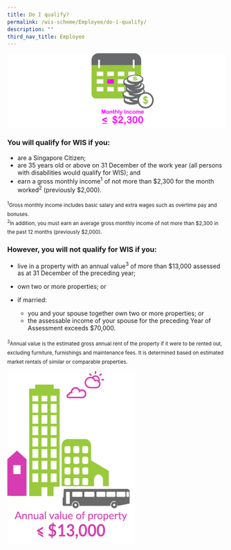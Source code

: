 ```yaml
---
title: Do I qualify?
permalink: /wis-scheme/Employee/do-i-qualify/
description: ""
third_nav_title: Employee
---
```

![monthly income](/images/WIS2.png)

### You will qualify for WIS if you:
* are a Singapore Citizen;
* are 35 years old or above on 31 December of the work year (all persons with disabilities would qualify for WIS); and
* earn a gross monthly income<sup>1</sup> of not more than $2,300 for the month worked<sup>2</sup> (previously $2,000).

<sub><sup>1</sup>Gross monthly income includes basic salary and extra wages such as overtime pay and bonuses.<br>
<sup>2</sup>In addition, you must earn an average gross monthly income of not more than $2,300 in the past 12 months (previously $2,000).</sub>

### However, you will **not** qualify for WIS if you:
* live in a property with an annual value<sup>3</sup> of more than $13,000 assessed as at 31 December of the preceding year;

* own two or more properties; or

 * if married: 
   * you and your spouse together own two or more properties; or 
   * the assessable income of your spouse for the preceding Year of Assessment exceeds $70,000.

<sub><sup>3</sup>Annual value is the estimated gross annual rent of the property if it were to be rented out, excluding furniture, furnishings and maintenance fees. It is determined based on estimated market rentals of similar or comparable properties.</sub>

![](/images/WIS3.png)